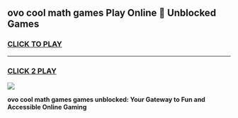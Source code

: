 
## ovo cool math games Play Online 👋 Unblocked Games
<h3>
<a href="https://news.freeplayer.one?title=ovo_cool_math_games&ref=17CMG">CLICK TO PLAY</a></h3>
<hr>

<h3>
<a href="https://news.freeplayer.one?title=ovo_cool_math_games&ref=17CMG">CLICK 2 PLAY</a>
  
</h3>

<a href="https://news.freeplayer.one?title=ovo_cool_math_games&ref=17CMG/"><img src="https://clearcache.store/games.png"></a>


**ovo cool math games games unblocked: Your Gateway to Fun and Accessible Online Gaming**
